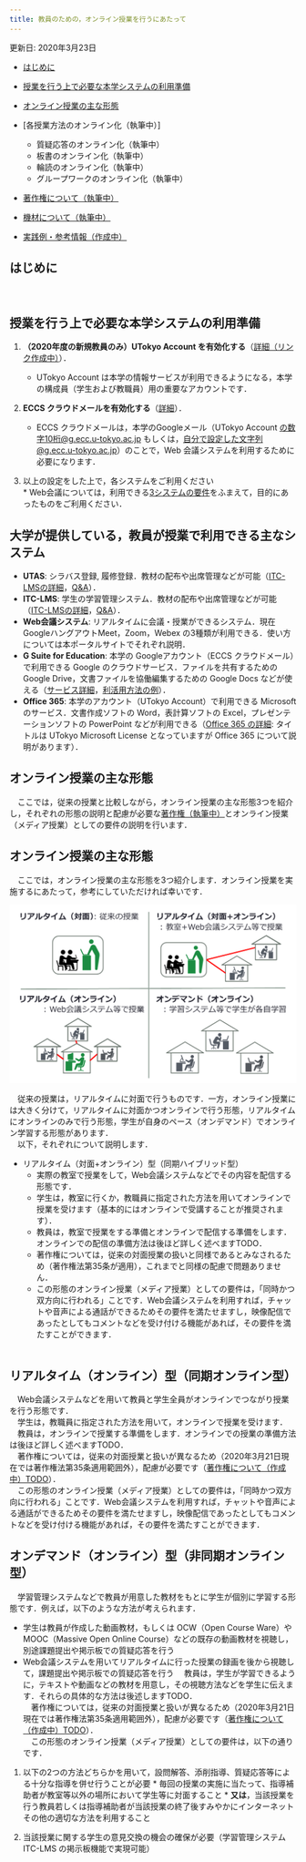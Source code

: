 ```yaml
---
title: 教員のための，オンライン授業を行うにあたって
---
```

更新日: 2020年3月23日


* [はじめに](#はじめに)
* [授業を行う上で必要な本学システムの利用準備](#授業を行う上で必要な本学システムの利用準備)

* [オンライン授業の主な形態]() 
* [各授業方法のオンライン化（執筆中）] 
  * 質疑応答のオンライン化（執筆中）
  * 板書のオンライン化（執筆中）
  * 輪読のオンライン化（執筆中）
  * グループワークのオンライン化（執筆中）
* [著作権について（執筆中）]()
* [機材について（執筆中）]()
* [実践例・参考情報（作成中）]()


## はじめに  
　

## 授業を行う上で必要な本学システムの利用準備

  1. **（2020年度の新規教員のみ）UTokyo Account を有効化する**（<a href="" target="_blank">詳細（リンク作成中）</a>）．  
     * UTokyo Account は本学の情報サービスが利用できるようになる，本学の構成員（学生および教職員）用の重要なアカウントです． 
	 
	 
  1. **ECCS クラウドメールを有効化する**（<a href="https://hwb.ecc.u-tokyo.ac.jp/wp/literacy/email/initialize/" target="_blank">詳細</a>）．  
     * ECCS クラウドメールは，本学のGoogleメール（UTokyo Account の数字10桁@g.ecc.u-tokyo.ac.jp もしくは，自分で設定した文字列@g.ecc.u-tokyo.ac.jp）のことで，Web 会議システムを利用するために必要になります．  
  
  1. 以上の設定をした上で，各システムをご利用ください  
    * Web会議については，利用できる<a href="compare">3システムの要件</a>をふまえて，目的にあったものをご利用ください．


## 大学が提供している，教員が授業で利用できる主なシステム  
  * **UTAS**: シラバス登録, 履修登録．教材の配布や出席管理などが可能（<a href="https://www.ecc.u-tokyo.ac.jp/itc-lms/index.html" target="_blank">ITC-LMSの詳細</a>，<a href="https://www.ecc.u-tokyo.ac.jp/itc-lms/faq.html" target="_blank">Q&A</a>）．
  * **ITC-LMS**: 学生の学習管理システム．教材の配布や出席管理などが可能（<a href="https://www.ecc.u-tokyo.ac.jp/itc-lms/index.html" target="_blank">ITC-LMSの詳細</a>，<a href="https://www.ecc.u-tokyo.ac.jp/itc-lms/faq.html" target="_blank">Q&A</a>）．
  * **Web会議システム**: リアルタイムに会議・授業ができるシステム．現在 GoogleハングアウトMeet，Zoom，Webex の3種類が利用できる．使い方については本ポータルサイトでそれぞれ説明．
  * **G Suite for Education**: 本学の Googleアカウント（ECCS クラウドメール）で利用できる Google のクラウドサービス．ファイルを共有するための Google Drive，文書ファイルを協働編集するための Google Docs などが使える（<a href="https://www.ecc.u-tokyo.ac.jp/announcement/2017/04/26_2495.html" target="_blank">サービス詳細</a>，<a href="http://www.itc.u-tokyo.ac.jp/DigitalLife/perFile/12_ec_gakusei-cloud.pdf" target="_blank">利活用方法の例</a>）．  
  * **Office 365**: 本学のアカウント（UTokyo Account）で利用できる Microsoft のサービス．文書作成ソフトの Word，表計算ソフトの Excel，プレゼンテーションソフトの PowerPoint などが利用できる（<a href="https://www.u-tokyo.ac.jp/adm/dics/ja/mslicense.html" target="_blank">Office 365 の詳細</a>: タイトルは UTokyo Microsoft License となっていますが Office 365 について説明があります）．


## オンライン授業の主な形態  
　ここでは，従来の授業と比較しながら，オンライン授業の主な形態3つを紹介し，それぞれの形態の説明と配慮が必要な[著作権（執筆中）]()とオンライン授業（メディア授業）としての要件の説明を行います．  

## オンライン授業の主な形態
　ここでは，オンライン授業の主な形態を3つ紹介します．オンライン授業を実施するにあたって，参考にしていただければ幸いです．  

![従来の授業とオンライン授業の主な形態](img/types_overview.png)

　従来の授業は，リアルタイムに対面で行うものです．一方，オンライン授業には大きく分けて，リアルタイムに対面かつオンラインで行う形態，リアルタイムにオンラインのみで行う形態，学生が自身のペース（オンデマンド）でオンライン学習する形態があります．  
　以下，それぞれについて説明します．
  
  
* リアルタイム（対面+オンライン）型（同期ハイブリッド型）
  * 実際の教室で授業をして，Web会議システムなどでその内容を配信する形態です．  
  * 学生は，教室に行くか，教職員に指定された方法を用いてオンラインで授業を受けます（基本的にはオンラインで受講することが推奨されます）．  
  * 教員は，教室で授業をする準備とオンラインで配信する準備をします．オンラインでの配信の準備方法は後ほど詳しく述べますTODO．  
  * 著作権については，従来の対面授業の扱いと同様であるとみなされるため（著作権法第35条が適用），これまでと同様の配慮で問題ありません．  
  * この形態のオンライン授業（メディア授業）としての要件は，「同時かつ双方向に行われる」ことです．Web会議システムを利用すれば，チャットや音声による通話ができるためその要件を満たせますし，映像配信であったとしてもコメントなどを受け付ける機能があれば，その要件を満たすことができます．  <br>
  <br>
## リアルタイム（オンライン）型（同期オンライン型）
　Web会議システムなどを用いて教員と学生全員がオンラインでつながり授業を行う形態です．  
　学生は，教職員に指定された方法を用いて，オンラインで授業を受けます．  
　教員は，オンラインで授業する準備をします．オンラインでの授業の準備方法は後ほど詳しく述べますTODO．  
　著作権については，従来の対面授業と扱いが異なるため（2020年3月21日現在では著作権法第35条適用範囲外），配慮が必要です（[著作権について（作成中）TODO]()）．  
　この形態のオンライン授業（メディア授業）としての要件は，「同時かつ双方向に行われる」ことです．Web会議システムを利用すれば，チャットや音声による通話ができるためその要件を満たせますし，映像配信であったとしてもコメントなどを受け付ける機能があれば，その要件を満たすことができます．  
  

## オンデマンド（オンライン）型（非同期オンライン型）
　学習管理システムなどで教員が用意した教材をもとに学生が個別に学習する形態です．例えば，以下のような方法が考えられます．
  * 学生は教員が作成した動画教材，もしくは OCW（Open Course Ware）や MOOC（Massive Open Online Course）などの既存の動画教材を視聴し，別途課題提出や掲示板での質疑応答を行う
  * Web会議システムを用いてリアルタイムに行った授業の録画を後から視聴して，課題提出や掲示板での質疑応答を行う
　教員は，学生が学習できるように，テキストや動画などの教材を用意し，その視聴方法などを学生に伝えます．それらの具体的な方法は後述しますTODO．  
　著作権については，従来の対面授業と扱いが異なるため（2020年3月21日現在では著作権法第35条適用範囲外），配慮が必要です（[著作権について（作成中）TODO]()）．  
　この形態のオンライン授業（メディア授業）としての要件は，以下の通りです．
  1. 以下の2つの方法どちらかを用いて，設問解答、添削指導、質疑応答等による十分な指導を併せ行うことが必要
    * 毎回の授業の実施に当たって、指導補助者が教室等以外の場所において学生等に対面すること
	* **又は**，当該授業を行う教員若しくは指導補助者が当該授業の終了後すみやかにインターネットその他の適切な方法を利用すること
  
  1. 当該授業に関する学生の意見交換の機会の確保が必要（学習管理システム ITC-LMS の掲示板機能で実現可能）


　




